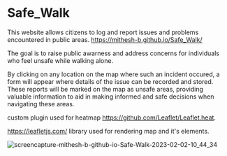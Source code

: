 # Safe_Walk
This website allows citizens to log and report issues and problems encountered in public areas. 
https://mithesh-b.github.io/Safe_Walk/

The goal is to raise public awarness and address concerns for individuals who feel unsafe while walking alone.

By clicking on any location on the map where such an incident occured, a form will appear where details of the issue can be recorded and stored. These reports will be marked on the map as unsafe areas, providing valuable information to aid in making informed and safe decisions when navigating these areas.

custom plugin used for heatmap https://github.com/Leaflet/Leaflet.heat.

https://leafletjs.com/ library used for rendering map and it's elements.

![screencapture-mithesh-b-github-io-Safe-Walk-2023-02-02-10_44_34](https://user-images.githubusercontent.com/115478939/216237673-6b97b6bc-25a9-49e2-b176-2ae7af155813.png)
